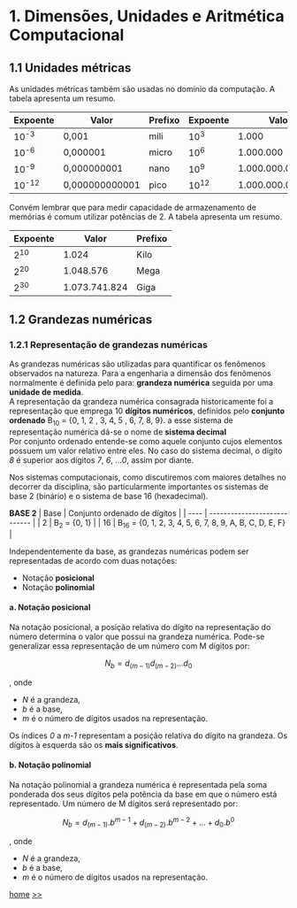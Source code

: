 # 1. Dimensões, Unidades e Aritmética Computacional

## 1.1 Unidades métricas

As unidades métricas também são usadas no domínio da computação. A tabela apresenta um resumo.

| Expoente | Valor | Prefixo | Expoente | Valor | Prefixo |
| -------- | ----- | ------- | -------- | ----- | ------- |
| 10<sup>-3</sup> | 0,001 | mili | 10<sup>3</sup> | 1.000 | Kilo |
| 10<sup>-6</sup> | 0,000001 | micro | 10<sup>6</sup> | 1.000.000 | Mega |
| 10<sup>-9</sup> | 0,000000001 | nano | 10<sup>9</sup> | 1.000.000.000 | Giga |
| 10<sup>-12</sup> | 0,000000000001 | pico | 10<sup>12</sup> | 1.000.000.000.000 | Tera |

Convém lembrar que para medir capacidade de armazenamento de memórias é comum utilizar potências de 2. A tabela apresenta um resumo.

| Expoente | Valor | Prefixo |
| -------- | ----- | ------- |
| 2<sup>10</sup> | 1.024 | Kilo |
| 2<sup>20</sup> | 1.048.576 | Mega |
| 2<sup>30</sup> | 1.073.741.824 | Giga |

## 1.2 Grandezas numéricas

### 1.2.1 Representação de grandezas numéricas

As grandezas numéricas são utilizadas para quantificar os fenômenos observados na natureza. Para a engenharia a dimensão dos fenômenos normalmente é definida pelo para: **grandeza numérica** seguida por uma **unidade de medida**.   
A representação da grandeza numérica consagrada historicamente foi a representação que emprega 10 **dígitos numéricos**, definidos pelo **conjunto ordenado** B<sub>10</sub> = {0, 1, 2 , 3, 4, 5 , 6, 7, 8, 9}. a esse sistema de representação numérica dá-se o nome de **sistema decimal**  
Por conjunto ordenado entende-se como aquele conjunto cujos elementos possuem um valor relativo entre eles. No caso do sistema decimal, o dígito *8* é superior aos dígitos *7*, *6*, ...*0*, assim por diante.

Nos sistemas computacionais, como discutiremos com maiores detalhes no decorrer da disciplina, são particularmente importantes os sistemas de base 2 (binário) e o sistema de base 16 (hexadecimal). 

**BASE 2**
| Base | Conjunto ordenado de dígitos | 
| ---- | ---------------------------- |
|  2  | B<sub>2</sub> = {0, 1} |
|  16  | B<sub>16</sub> = {0, 1, 2, 3, 4, 5, 6, 7, 8, 9, A, B, C, D, E, F} |

Independentemente da base, as grandezas numéricas podem ser representadas de acordo com duas notações:  
- Notação **posicional**
- Notação **polinomial**

#### a. Notação posicional  
Na notação posicional, a posição relativa do dígito na representação do número determina o valor que possui na grandeza numérica. Pode-se generalizar essa representação de um número com M dígitos por: 

$$N_b = d_{(m-1)}d_{(m-2)}...d_0$$

, onde   
- *N* é a grandeza,   
- *b* é a base,   
- *m* é o número de dígitos usados na representação.   

Os índices *0* a *m-1* representam a posição relativa do dígito na grandeza. Os dígitos à esquerda são os **mais significativos**.

#### b. Notação polinomial  
Na notação polinomial a grandeza numérica é representada pela soma ponderada dos seus dígitos pela potência da base em que o número está representado. Um número de M dígitos será representado por:

$$N_b = d_{(m-1)}.b^{m-1}+d_{(m-2)}.b^{m-2}+...+d_0.b^0$$

, onde   
- *N* é a grandeza,   
- *b* é a base,   
- *m* é o número de dígitos usados na representação.  


[home]() [>>](https://github.com/claytonjasilva/claytonjasilva.github.io/blob/main/arq_aulas/dimensoesUnidadesAritmeticaComputacional2.md)



